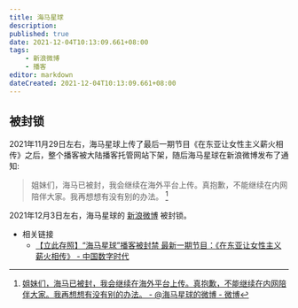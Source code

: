 ```yaml
---
title: 海马星球
description:
published: true
date: 2021-12-04T10:13:09.661+08:00
tags:
    - 新浪微博
    - 播客
editor: markdown
dateCreated: 2021-12-04T10:13:09.661+08:00
---
```


## 被封锁

2021年11月29日左右，海马星球上传了最后一期节目《在东亚让女性主义薪火相传》之后，整个播客被大陆播客托管网站下架，随后海马星球在新浪微博发布了通知:

> 姐妹们，海马已被封，我会继续在海外平台上传。真抱歉，不能继续在内网陪伴大家。我再想想有没有别的办法。 [^P0OYK]

[^P0OYK]: [姐妹们，海马已被封，我会继续在海外平台上传。真抱歉，不能继续在内网陪伴大家。我再想想有没有别的办法。 - @海马星球的微博 - 微博](https://archive.ph/P0OYK "https://weibo.com/7235341041/L45beFqdf")

2021年12月3日左右，海马星球的 [新浪微博](/website/新浪微博.md) 被封锁。

+ 相关链接
    + [【立此存照】“海马星球”播客被封禁 最新一期节目：《在东亚让女性主义薪火相传》 - 中国数字时代](https://web.archive.org/web/20211203123724/https://chinadigitaltimes.net/chinese/674014.html)
